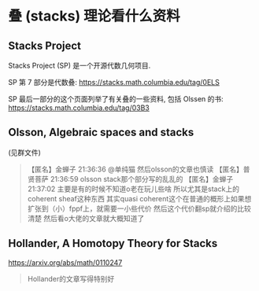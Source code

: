# 叠 (stacks) 理论看什么资料

## Stacks Project

Stacks Project (SP) 是一个开源代数几何项目.

SP 第 7 部分是代数叠:
https://stacks.math.columbia.edu/tag/0ELS

SP 最后一部分的这个页面列举了有关叠的一些资料, 包括 Olssen 的书:
https://stacks.math.columbia.edu/tag/03B3

## Olsson, Algebraic spaces and stacks

(见群文件)

> 【匿名】金蝉子  21:36:36
> @单纯猫 然后olsson的文章也慎读
> 【匿名】普贤菩萨  21:36:59
> olsson stack那个部分写的乱乱的
> 【匿名】金蝉子  21:37:02
> 主要是有的时候不知道o老在玩儿些啥
> 所以尤其是stack上的coherent sheaf这种东西
> 其实quasi coherent这个在普通的概形上如果想扩张到（小）fppf上，就需要一小些代价
> 然后这个代价翻sp就介绍的比较清楚
> 然后看o大佬的文章就大概知道了

## Hollander, A Homotopy Theory for Stacks

https://arxiv.org/abs/math/0110247

> Hollander的文章写得特别好
